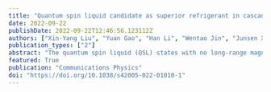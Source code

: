 ```yaml
---
title: "Quantum spin liquid candidate as superior refrigerant in cascade demagnetization cooling"
date: 2022-09-22
publishDate: 2022-09-22T12:46:56.123112Z
authors: ["Xin-Yang Liu", "Yuan Gao", "Han Li", "Wentao Jin", "Junsen Xiang", "Hai Jin", "Ziyu Chen", "Wei Li" , "Gang Su"]
publication_types: ["2"]
abstract: "The quantum spin liquid (QSL) states with no long-range magnetic order even down to zero temperature have recently raised intensive research interest. Here we propose that the spin frustration characteristic of the QSL candidates also make them superior magnetocaloric materials that exhibit prominent cooling effect, especially near the quantum critical points. By simulating the highly frustrated kagome and triangular lattice models, we reveal a significant magnetothermal pumping effect when combing quantum magnets with paramagnetic salts, which can be exploited to design a high-performance cascade demagnetization refrigerator. Moreover, with realistic magnetic compounds YbAlO3 and Na2BaCo(PO4)2, we find a giant enhancement in the cooling capacity characterized by a great increment rate, e.g., more than 200% when working between 3 K heat sink and 30 mK load. Our work thus paves a promising and viable way for the quantum spin cooling to promote the helium-free refrigeration useful in space applications and quantum technologies."
featured: True
publication: "Communications Physics"
doi: "https://doi.org/10.1038/s42005-022-01010-1"
---
```


